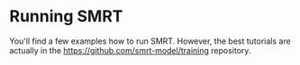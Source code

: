 # Running SMRT

You'll find a few examples how to run SMRT. However, the best tutorials are actually in the https://github.com/smrt-model/training repository.
